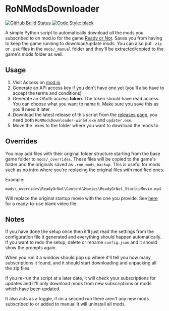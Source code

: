 # RoNModsDownloader

[![GitHub Build Status](https://img.shields.io/github/actions/workflow/status/SavageCore/RoNModsDownloader/build.yml?style=flat-square&logo=pytest)](https://github.com/SavageCore/RoNModsDownloader/actions/workflows/build.yml)
[![Code Style: black](https://img.shields.io/badge/code%20style-black-black)](https://pypi.org/project/black/)

A simple Python script to automatically download all the mods you subscribed to on mod.io for the game [Ready or Not](https://mod.io/g/readyornot). Saves you from having to keep the game running to download/update mods. You can also put `.zip` or `.pak` files in the `mods/_manual` folder and they'll be extracted/copied to the game's mods folder as well.

## Usage

1. Visit Access on [mod.io](https://mod.io/me/access)
1. Generate an API access key if you don't have one yet (you'll also have to accept the terms and conditions)
1. Generate an OAuth access **token**. The token should have read access. You can choose what you want to name it. Make sure you save this as you'll need it later.
1. Download the latest release of this script from the [releases page](https://github.com/SavageCore/RoNModsDownloader/releases), you need both `RoNModsDownloader-win64.exe` and `updater.exe`.
1. Move the .exes to the folder where you want to download the mods to

## Overrides

You may add files with their original folder structure starting from the base game folder to `mods/_overrides`. These files will be copied to the game's folder and the originals saved as `.ron_mods_backup`. This is useful for mods such as no intro where you're replacing the original files with modified ones.

Example:
```
mods\_overrides\ReadyOrNot\Content\Movies\ReadyOrNot_StartupMovie.mp4
```

Will replace the original startup movie with the one you provide. See [here](https://www.nexusmods.com/readyornot/mods/4246) for a ready-to-use blank video file.

## Notes

If you have done the setup once then it'll just read the settings from the configuration file it generated and everything should happen automatically. If you want to redo the setup, delete or rename `config.json` and it should show the prompts again.

When you run it a window should pop up where it'll tell you how many subscriptions it found, and it should start downloading and unpacking all the zip files.

If you re-run the script at a later date, it will check your subscriptions for updates and it'll only download mods from new subscriptions or mods which have been updated.

It also acts as a toggle, if on a second run there aren't any new mods subscribed to or added to manual it will uninstall all mods.
